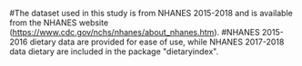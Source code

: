 #The dataset used in this study is from NHANES 2015-2018 and is available from the NHANES website (https://www.cdc.gov/nchs/nhanes/about_nhanes.htm).
#NHANES 2015-2016 dietary data are provided for ease of use, while NHANES 2017-2018 data dietary are included in the package "dietaryindex".
